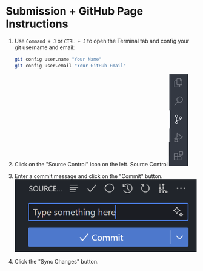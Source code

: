 # Submission + GitHub Page Instructions

1. Use `Command + J` or `CTRL + J` to open the Terminal tab and config your git username and email:

   ```bash
   git config user.name "Your Name"
   git config user.email "Your GitHub Email"
   ```

2. Click on the "Source Control" icon on the left. Source Control
   ![vscode_source_control](./instruction_imgs/1.png)

3. Enter a commit message and click on the "Commit" button.
   ![vscode_commit](./instruction_imgs/2.png)

4. Click the "Sync Changes" button.

<!-- 5. Open the GitHub repository and click on the "Settings" tab.
   ![gh_tabs](./instruction_imgs/3.png)

6. Find the "Pages" section at the left sidebar.
   ![gh_page](./instruction_imgs/4.png)

7. Under section "branch" change **"None" -> "main"** and click "Save".
   ![gh-deploy-branch](./instruction_imgs/5.png)

8. Wait for a few minutes and refresh the page.

9. Click on the link to view your GitHub Page. -->
